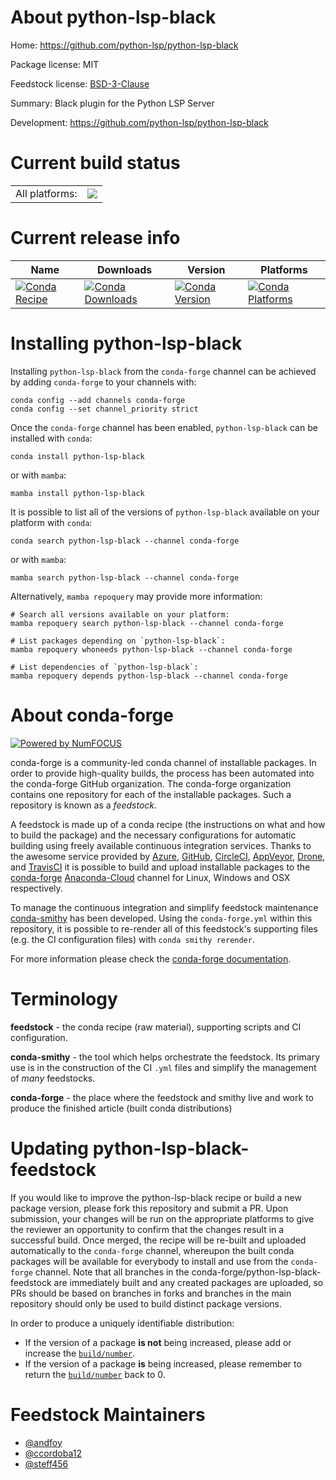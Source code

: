 About python-lsp-black
======================

Home: https://github.com/python-lsp/python-lsp-black

Package license: MIT

Feedstock license: [BSD-3-Clause](https://github.com/conda-forge/python-lsp-black-feedstock/blob/main/LICENSE.txt)

Summary: Black plugin for the Python LSP Server

Development: https://github.com/python-lsp/python-lsp-black

Current build status
====================


<table><tr><td>All platforms:</td>
    <td>
      <a href="https://dev.azure.com/conda-forge/feedstock-builds/_build/latest?definitionId=12785&branchName=main">
        <img src="https://dev.azure.com/conda-forge/feedstock-builds/_apis/build/status/python-lsp-black-feedstock?branchName=main">
      </a>
    </td>
  </tr>
</table>

Current release info
====================

| Name | Downloads | Version | Platforms |
| --- | --- | --- | --- |
| [![Conda Recipe](https://img.shields.io/badge/recipe-python--lsp--black-green.svg)](https://anaconda.org/conda-forge/python-lsp-black) | [![Conda Downloads](https://img.shields.io/conda/dn/conda-forge/python-lsp-black.svg)](https://anaconda.org/conda-forge/python-lsp-black) | [![Conda Version](https://img.shields.io/conda/vn/conda-forge/python-lsp-black.svg)](https://anaconda.org/conda-forge/python-lsp-black) | [![Conda Platforms](https://img.shields.io/conda/pn/conda-forge/python-lsp-black.svg)](https://anaconda.org/conda-forge/python-lsp-black) |

Installing python-lsp-black
===========================

Installing `python-lsp-black` from the `conda-forge` channel can be achieved by adding `conda-forge` to your channels with:

```
conda config --add channels conda-forge
conda config --set channel_priority strict
```

Once the `conda-forge` channel has been enabled, `python-lsp-black` can be installed with `conda`:

```
conda install python-lsp-black
```

or with `mamba`:

```
mamba install python-lsp-black
```

It is possible to list all of the versions of `python-lsp-black` available on your platform with `conda`:

```
conda search python-lsp-black --channel conda-forge
```

or with `mamba`:

```
mamba search python-lsp-black --channel conda-forge
```

Alternatively, `mamba repoquery` may provide more information:

```
# Search all versions available on your platform:
mamba repoquery search python-lsp-black --channel conda-forge

# List packages depending on `python-lsp-black`:
mamba repoquery whoneeds python-lsp-black --channel conda-forge

# List dependencies of `python-lsp-black`:
mamba repoquery depends python-lsp-black --channel conda-forge
```


About conda-forge
=================

[![Powered by
NumFOCUS](https://img.shields.io/badge/powered%20by-NumFOCUS-orange.svg?style=flat&colorA=E1523D&colorB=007D8A)](https://numfocus.org)

conda-forge is a community-led conda channel of installable packages.
In order to provide high-quality builds, the process has been automated into the
conda-forge GitHub organization. The conda-forge organization contains one repository
for each of the installable packages. Such a repository is known as a *feedstock*.

A feedstock is made up of a conda recipe (the instructions on what and how to build
the package) and the necessary configurations for automatic building using freely
available continuous integration services. Thanks to the awesome service provided by
[Azure](https://azure.microsoft.com/en-us/services/devops/), [GitHub](https://github.com/),
[CircleCI](https://circleci.com/), [AppVeyor](https://www.appveyor.com/),
[Drone](https://cloud.drone.io/welcome), and [TravisCI](https://travis-ci.com/)
it is possible to build and upload installable packages to the
[conda-forge](https://anaconda.org/conda-forge) [Anaconda-Cloud](https://anaconda.org/)
channel for Linux, Windows and OSX respectively.

To manage the continuous integration and simplify feedstock maintenance
[conda-smithy](https://github.com/conda-forge/conda-smithy) has been developed.
Using the ``conda-forge.yml`` within this repository, it is possible to re-render all of
this feedstock's supporting files (e.g. the CI configuration files) with ``conda smithy rerender``.

For more information please check the [conda-forge documentation](https://conda-forge.org/docs/).

Terminology
===========

**feedstock** - the conda recipe (raw material), supporting scripts and CI configuration.

**conda-smithy** - the tool which helps orchestrate the feedstock.
                   Its primary use is in the construction of the CI ``.yml`` files
                   and simplify the management of *many* feedstocks.

**conda-forge** - the place where the feedstock and smithy live and work to
                  produce the finished article (built conda distributions)


Updating python-lsp-black-feedstock
===================================

If you would like to improve the python-lsp-black recipe or build a new
package version, please fork this repository and submit a PR. Upon submission,
your changes will be run on the appropriate platforms to give the reviewer an
opportunity to confirm that the changes result in a successful build. Once
merged, the recipe will be re-built and uploaded automatically to the
`conda-forge` channel, whereupon the built conda packages will be available for
everybody to install and use from the `conda-forge` channel.
Note that all branches in the conda-forge/python-lsp-black-feedstock are
immediately built and any created packages are uploaded, so PRs should be based
on branches in forks and branches in the main repository should only be used to
build distinct package versions.

In order to produce a uniquely identifiable distribution:
 * If the version of a package **is not** being increased, please add or increase
   the [``build/number``](https://docs.conda.io/projects/conda-build/en/latest/resources/define-metadata.html#build-number-and-string).
 * If the version of a package **is** being increased, please remember to return
   the [``build/number``](https://docs.conda.io/projects/conda-build/en/latest/resources/define-metadata.html#build-number-and-string)
   back to 0.

Feedstock Maintainers
=====================

* [@andfoy](https://github.com/andfoy/)
* [@ccordoba12](https://github.com/ccordoba12/)
* [@steff456](https://github.com/steff456/)


